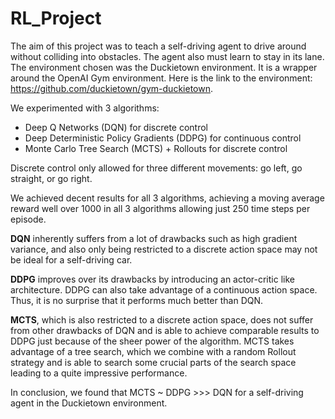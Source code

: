 # RL_Project

The aim of this project was to teach a self-driving agent to drive around without colliding into obstacles. The agent also must learn to stay in its lane. The environment chosen was the Duckietown environment. It is a wrapper around the OpenAI Gym environment. Here is the link to the environment: https://github.com/duckietown/gym-duckietown.

We experimented with 3 algorithms:
- Deep Q Networks (DQN) for discrete control
- Deep Deterministic Policy Gradients (DDPG) for continuous control
- Monte Carlo Tree Search (MCTS) + Rollouts for discrete control

Discrete control only allowed for three different movements: go left, go straight, or go right.

We achieved decent results for all 3 algorithms, achieving a moving average reward well over 1000 in all 3 algorithms allowing just 250 time steps per episode.

**DQN** inherently suffers from a lot of drawbacks such as high gradient variance, and also only being restricted to a discrete action space may not be ideal for a self-driving car.

**DDPG** improves over its drawbacks by introducing an actor-critic like architecture. DDPG can also take advantage of a continuous action space. Thus, it is no surprise that it performs much better than DQN.

**MCTS**, which is also restricted to a discrete action space, does not suffer from other drawbacks of DQN and is able to achieve comparable results to DDPG just because of the sheer power of the algorithm. MCTS takes advantage of a tree search, which we combine with a random Rollout strategy and is able to search some crucial parts of the search space leading to a quite impressive performance.

In conclusion, we found that MCTS ~ DDPG >>> DQN for a self-driving agent in the Duckietown environment.
